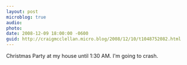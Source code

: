 ```yaml
---
layout: post
microblog: true
audio: 
photo: 
date: 2008-12-09 18:00:00 -0600
guid: http://craigmcclellan.micro.blog/2008/12/10/t1048752082.html
---
```

Christmas Party at my house until 1:30 AM. I'm going to crash.
